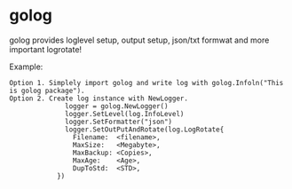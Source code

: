 # golog
golog provides loglevel setup, output setup, json/txt formwat and more important logrotate!

Example: 

    Option 1. Simplely import golog and write log with golog.Infoln("This is golog package"). 
    Option 2. Create log instance with NewLogger. 
    	          logger = golog.NewLogger()
	              logger.SetLevel(log.InfoLevel)
	              logger.SetFormatter("json")
	              logger.SetOutPutAndRotate(log.LogRotate{
                    Filename:  <filename>,
                    MaxSize:   <Megabyte>,
                    MaxBackup: <Copies>,
                    MaxAge:    <Age>,
                    DupToStd:  <STD>,
                })
